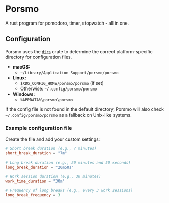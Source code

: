 # Porsmo

A rust program for pomodoro, timer, stopwatch - all in one.

## Configuration

Porsmo uses the [`dirs`](https://crates.io/crates/dirs) crate to determine the correct platform-specific directory for configuration files.

- **macOS:**
  - `~/Library/Application Support/porsmo/porsmo`
- **Linux:**
  - `$XDG_CONFIG_HOME/porsmo/porsmo` (if set)
  - Otherwise: `~/.config/porsmo/porsmo`
- **Windows:**
  - `%APPDATA%\porsmo\porsmo`

If the config file is not found in the default directory, Porsmo will also check `~/.config/porsmo/porsmo` as a fallback on Unix-like systems.

### Example configuration file

Create the file and add your custom settings:

```toml
# Short break duration (e.g., 7 minutes)
short_break_duration = "7m"

# Long break duration (e.g., 20 minutes and 50 seconds)
long_break_duration = "20m50s"

# Work session duration (e.g., 30 minutes)
work_time_duration = "30m"

# Frequency of long breaks (e.g., every 3 work sessions)
long_break_frequency = 3
```
